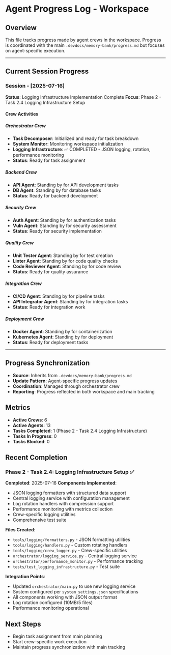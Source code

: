 # Agent Progress Log - Workspace

## Overview
This file tracks progress made by agent crews in the workspace. Progress is coordinated with the main `.devdocs/memory-bank/progress.md` but focuses on agent-specific execution.

---

## Current Session Progress

### Session - [2025-07-16]
**Status**: Logging Infrastructure Implementation Complete
**Focus**: Phase 2 - Task 2.4 Logging Infrastructure Setup

#### Crew Activities

##### Orchestrator Crew
- **Task Decomposer**: Initialized and ready for task breakdown
- **System Monitor**: Monitoring workspace initialization
- **Logging Infrastructure**: ✅ COMPLETED - JSON logging, rotation, performance monitoring
- **Status**: Ready for task assignment

##### Backend Crew
- **API Agent**: Standing by for API development tasks
- **DB Agent**: Standing by for database tasks
- **Status**: Ready for backend development

##### Security Crew
- **Auth Agent**: Standing by for authentication tasks
- **Vuln Agent**: Standing by for security assessment
- **Status**: Ready for security implementation

##### Quality Crew
- **Unit Tester Agent**: Standing by for test creation
- **Linter Agent**: Standing by for code quality checks
- **Code Reviewer Agent**: Standing by for code review
- **Status**: Ready for quality assurance

##### Integration Crew
- **CI/CD Agent**: Standing by for pipeline tasks
- **API Integrator Agent**: Standing by for integration tasks
- **Status**: Ready for integration work

##### Deployment Crew
- **Docker Agent**: Standing by for containerization
- **Kubernetes Agent**: Standing by for deployment
- **Status**: Ready for deployment tasks

---

## Progress Synchronization
- **Source**: Inherits from `.devdocs/memory-bank/progress.md`
- **Update Pattern**: Agent-specific progress updates
- **Coordination**: Managed through orchestrator crew
- **Reporting**: Progress reflected in both workspace and main tracking

## Metrics
- **Active Crews**: 6
- **Active Agents**: 13
- **Tasks Completed**: 1 (Phase 2 - Task 2.4 Logging Infrastructure)
- **Tasks In Progress**: 0
- **Tasks Blocked**: 0

## Recent Completion

### Phase 2 - Task 2.4: Logging Infrastructure Setup ✅
**Completed**: 2025-07-16
**Components Implemented**:
- JSON logging formatters with structured data support
- Central logging service with configuration management
- Log rotation handlers with compression support
- Performance monitoring with metrics collection
- Crew-specific logging utilities
- Comprehensive test suite

**Files Created**:
- `tools/logging/formatters.py` - JSON formatting utilities
- `tools/logging/handlers.py` - Custom rotating handlers
- `tools/logging/crew_logger.py` - Crew-specific utilities
- `orchestrator/logging_service.py` - Central logging service
- `orchestrator/performance_monitor.py` - Performance tracking
- `tests/test_logging_infrastructure.py` - Test suite

**Integration Points**:
- Updated `orchestrator/main.py` to use new logging service
- System configured per `system_settings.json` specifications
- All components working with JSON output format
- Log rotation configured (10MB/5 files)
- Performance monitoring operational

## Next Steps
- Begin task assignment from main planning
- Start crew-specific work execution
- Maintain progress synchronization with main tracking